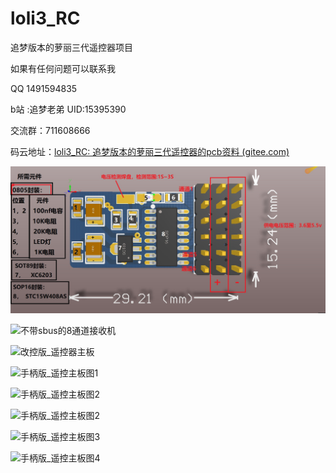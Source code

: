 # loli3_RC
追梦版本的萝丽三代遥控器项目

 如果有任何问题可以联系我

QQ 1491594835

b站 :追梦老弟 UID:15395390

交流群：711608666



码云地址：[loli3_RC: 追梦版本的萝丽三代遥控器的pcb资料 (gitee.com)](https://gitee.com/zhang-leel/loli3_RC)

![6通道接收机](https://github.com/zhanglele666/loli3_RC/blob/main/%E8%90%9D%E4%B8%BD3%E4%BB%A36%E9%80%9A%E9%81%93%E6%8E%A5%E6%94%B6%E6%9C%BA/6%E9%80%9A%E6%8E%A5%E6%94%B6%E7%84%8A%E6%8E%A5%E5%9B%BE.jpg?raw=true)



![不带sbus的8通道接收机](D:\张乐乐\文档\GitHub\loli3_RC\萝莉三代8通道接收机\不带sbus.png)

![改控版_遥控器主板](D:\张乐乐\文档\GitHub\loli3_RC\遥控__改控版\图.png)

![手柄版_遥控主板图1](D:\张乐乐\文档\GitHub\loli3_RC\遥控__手柄版\图.png)

![手柄版_遥控主板图2](D:\张乐乐\文档\GitHub\loli3_RC\遥控__手柄版\图2.jpg)

![手柄版_遥控主板图2](D:\张乐乐\文档\GitHub\loli3_RC\遥控__手柄版\图4.jpg)

![手柄版_遥控主板图3](D:\张乐乐\文档\GitHub\loli3_RC\遥控__手柄版\图5.jpg)

![手柄版_遥控主板图4](D:\张乐乐\文档\GitHub\loli3_RC\遥控__手柄版\图6.jpg)

